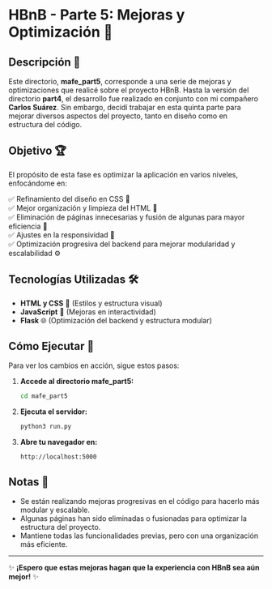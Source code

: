 # HBnB - Parte 5: Mejoras y Optimización 🚀

## Descripción 📌
Este directorio, **mafe_part5**, corresponde a una serie de mejoras y optimizaciones que realicé sobre el proyecto HBnB. Hasta la versión del directorio **part4**, el desarrollo fue realizado en conjunto con mi compañero **Carlos Suárez**. Sin embargo, decidí trabajar en esta quinta parte para mejorar diversos aspectos del proyecto, tanto en diseño como en estructura del código.

## Objetivo 🏆
El propósito de esta fase es optimizar la aplicación en varios niveles, enfocándome en:

✅ Refinamiento del diseño en CSS 🎨  
✅ Mejor organización y limpieza del HTML 📄  
✅ Eliminación de páginas innecesarias y fusión de algunas para mayor eficiencia 🔄  
✅ Ajustes en la responsividad 📱  
✅ Optimización progresiva del backend para mejorar modularidad y escalabilidad ⚙️  

## Tecnologías Utilizadas 🛠️
- **HTML y CSS** 🎨 (Estilos y estructura visual)
- **JavaScript** 📜 (Mejoras en interactividad)
- **Flask** 🌐 (Optimización del backend y estructura modular)

## Cómo Ejecutar 🚀
Para ver los cambios en acción, sigue estos pasos:

1. **Accede al directorio mafe_part5:**
   ```bash
   cd mafe_part5
   ```
2. **Ejecuta el servidor:**
   ```bash
   python3 run.py
   ```
3. **Abre tu navegador en:**
   ```
   http://localhost:5000
   ```

## Notas 📝
- Se están realizando mejoras progresivas en el código para hacerlo más modular y escalable.
- Algunas páginas han sido eliminadas o fusionadas para optimizar la estructura del proyecto.
- Mantiene todas las funcionalidades previas, pero con una organización más eficiente.

---
✨ **¡Espero que estas mejoras hagan que la experiencia con HBnB sea aún mejor!** ✨

